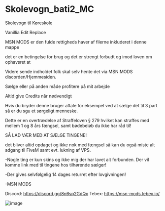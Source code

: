 # Skolevogn_bati2_MC
Skolevogn til Køreskole

Vanillia Edit Replace

MSN MODS er den fulde rettigheds haver af filerne inkluderet i denne mappe

det er en betingelse for brug og det er strengt forbudt og imod loven om ophavsret at

Videre sende indholdet folk skal selv hente det via MSN MODS discorden/Hjemmesiden.

Sælge eller på anden måde profitere på mit arbejde

Altid give Credits når nødvendigt

Hvis du bryder denne bruger aftale for eksempel ved at sælge det til 3 part så er du sgu et sørgeligt menneske.

Dette er en overtrædelse af Straffeloven § 279 hvilket kan straffes med mellem 1 og 8 års fængsel, samt bødebeløb du ikke har råd til!

SÅ LAD VÆR MED AT SÆLGE TINGENE!

det bliver altid opdaget og ikke nok med fængsel så kan du også miste alt adgang til FiveM samt evt. lukning af VPS.

-Nogle ting er kun skins og ikke mig der har lavet alt forbunden. Der vil komme link med til tingene hos tilhørende sælger!

-Der gives selvfølgelig 14 dages returret efter lovgivningen!

-MSN MODS

Discord: https://discord.gg/8n6sp2GdQx Tebex: https://msn-mods.tebex.io/

![image](https://github.com/MSN-MODS/Skolevogn_bati2_MC/assets/101887341/3867595e-8cb7-4535-9e0e-e360e0bd7bd8)

